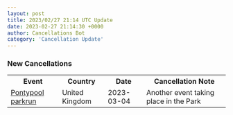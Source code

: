 ```yaml
---
layout: post
title: 2023/02/27 21:14 UTC Update
date: 2023-02-27 21:14:30 +0000
author: Cancellations Bot
category: 'Cancellation Update'
---
```


<h3>New Cancellations</h3>
<div class='hscrollable'>
<table style='width: 100%'>
    <tr>
        <th>Event</th>
        <th>Country</th>
        <th>Date</th>
        <th>Cancellation Note</th>
    </tr>
    <tr>
        <td><a href="https://www.parkrun.org.uk/pontypool">Pontypool parkrun</a></td>
        <td>United Kingdom</td>
        <td>2023-03-04</td>
        <td>Another event taking place in the Park</td>
    </tr>
</table>
</div>
